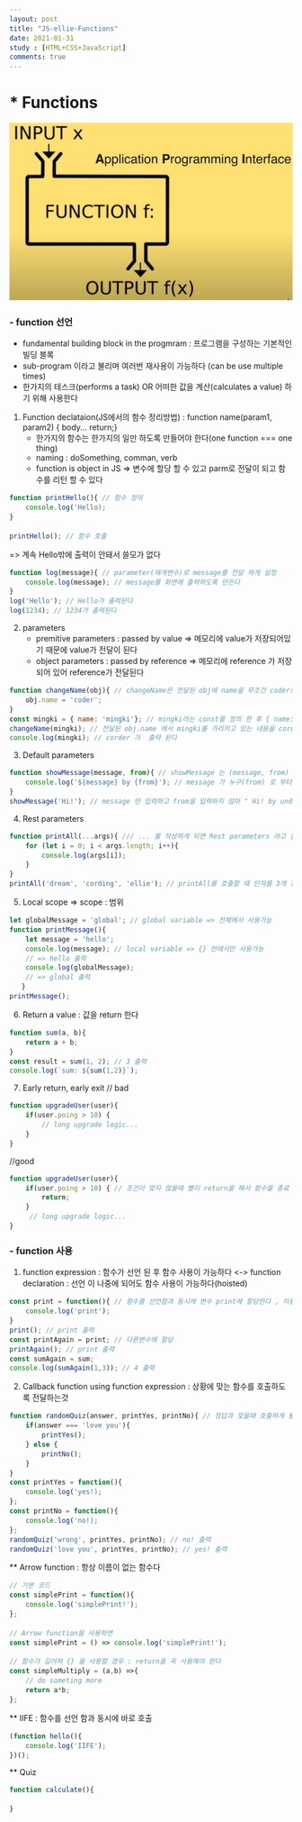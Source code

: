 ```yaml
---
layout: post
title: "JS-ellie-Functions"
date: 2021-01-31
study : [HTML+CSS+JavaScript]
comments: true
---
```


# * Functions

![functtion](function.JPG)

### -  function 선언
- fundamental building block in the progmram : 프로그램을 구성하는 기본적인 빌딩 블록
- sub-program 이라고 불리며 여러번 재사용이 가능하다 (can be use multiple times)
- 한가지의 테스크(performs a task) OR 어떠한 값을 계산(calculates a value) 하기 위해 사용한다

 1. Function declataion(JS에서의 함수 정리방법)
    : function name(param1, param2) { body... return;}
    - 한가지의 함수는 한가지의 일만 하도록 만들어야 한다(one function === one thing)
    - naming : doSomething, comman, verb
    - function is object in JS => 변수에 할당 할 수 있고 parm로 전달이 되고 함수를 리턴 할 수 있다

```JavaScript
function printHello(){ // 함수 정의
    console.log('Hello);
}

printHello(); // 함수 호출

```
=> 계속 Hello밖에 출력이 안돼서 쓸모가 없다

```JavaScript
function log(message){ // parameter(매개변수)로 message를 전달 하게 설정
    console.log(message); // message를 화면에 출력하도록 만든다
}
log('Hello'); // Hello가 출력된다
log(1234); // 1234가 출력된다
```
2. parameters 
    - premitive parameters : passed by value => 메모리에 value가 저장되어있기 때문에 value가 전달이 된다
    - object parameters : passed by reference => 메모리에 reference 가 저장되어 있어 reference가 전달된다

```JavaScript
function changeName(obj){ // changeName은 전달된 obj에 name을 무조건 coder로 변경하는 함수이다
    obj.name = 'coder';
}
const mingki = { name: 'mingki'}; // mingki라는 const를 정의 한 후 { name: 'mingki'} => mingki라는 obj를 만들어 할당 
changeName(mingki); // 전달된 obj.name 에서 mingki를 가리키고 있는 내용을 corder로 변경해준다
console.log(mingki); // corder 가  출력 된다
```
3. Default parameters 
```JavaScript
function showMessage(message, from){ // showMessage 는 (message, from) 이라는 2가지의 parameters를 받아오는 함수이다
    console.log('${message} by {from}'); // message 가 누구(from) 로 부터 왔는지 출력한다
}
showMessage('Hi!'); // message 만 입력하고 from을 입력하지 않아 " Hi! by undefined "가 출력된다

```
4. Rest parameters
```JavaScript
function printAll(...args){ /// ... 를 작성하게 되면 Rest parameters 라고 불리우며 배열 형태로  전달 된다
    for (let i = 0; i < args.length; i++){
        console.log(args[i]);
    }
}
printAll('dream', 'cording', 'ellie'); // printAll를 호출할 때 인자를 3개 전달 한다
```
5. Local scope => scope : 범위

```JavaScript
let globalMessage = 'global'; // global variable => 전체에서 사용가능
function printMessage(){
    let message = 'hello';
    console.log(message); // local variable => {} 안에서만 사용가능 
    // => hello 출력
    console.log(globalMessage);
    // => global 출력
   }
printMessage();
```
6. Return a value : 값을 return 한다

```JavaScript
function sum(a, b){
    return a + b;
}
const result = sum(1, 2); // 3 출력
console.log(`sum: ${sum(1,2)}`);
```

7. Early return, early exit
// bad
```JavaScript
function upgradeUser(user){
    if(user.poing > 10) {
        // long upgrade logic...
    }
}
```
//good
```JavaScript
function upgradeUser(user){
    if(user.poing > 10) { // 조건이 맞지 않을때 빨리 return을 해서 함수를 종료 시킨다
        return;
    }
     // long upgrade logic...
}
```

### -  function 사용

1. function expression : 함수가 선언 된 후 함수 사용이 가능하다 <-> function declaration : 선언 이 나중에 되어도 함수 사용이 가능하다(hoisted)

```JavaScript
const print = function(){ // 함수를 선언함과 동시에 변수 print에 할당한다 , 이름없는 함수 : anontmous function
    console.log('print');
}
print(); // print 출력
const printAgain = print; // 다른변수에 할당
printAgain(); // print 출력
const sumAgain = sum; 
console.log(sumAgain(1,3)); // 4 출력

```
2. Callback function using function expression : 상황에 맞는 함수를 호출하도록 전달하는것 

```JavaScript
function randomQuiz(answer, printYes, printNo){ // 정답과 맞을때 호출하게 될 함수, 틀릴때 호출하게 될 함수를 전달
    if(answer === 'love you'){
        printYes();
    } else {
        printNo();
    }
}
const printYes = function(){
    console.log('yes!);
};
const printNo = function(){
    console.log('no!);
};
randomQuiz('wrong', printYes, printNo); // no! 출력
randomQuiz('love you', printYes, printNo); // yes! 출력

```

** Arrow function : 항상 이름이 없는 함수다

```JavaScript
// 기본 코드
const simplePrint = function(){
    console.log('simplePrint!');
};

// Arrow function을 사용하면
const simplePrint = () => console.log('simplePrint!');

// 함수가 길어져 {} 을 사용할 경우 : return을 꼭 사용해야 한다
const simpleMultiply = (a,b) =>{
    // do someting more
    return a*b;
};
```

** IIFE : 함수를 선언 함과 동시에 바로 호출

```JavaScript
(function hello(){
    console.log('IIFE');
})(); 
```

** Quiz
```JavaScript
function calculate(){
    
}
